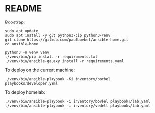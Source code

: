 # README

Boostrap:

```
sudo apt update
sudo apt install -y git python3-pip python3-venv
git clone https://github.com/paulbovbel/ansible-home.git
cd ansible-home

python3 -m venv venv
./venv/bin/pip install -r requirements.txt
./venv/bin/ansible-galaxy install -r requirements.yaml
```

To deploy on the current machine:

`./venv/bin/ansible-playbook -Ki inventory/bovbel playbooks/developer.yaml`

To deploy homelab:

`./venv/bin/ansible-playbook -i inventory/bovbel playbooks/lab.yaml`
`./venv/bin/ansible-playbook -i inventory/vedell playbooks/lab.yaml`
